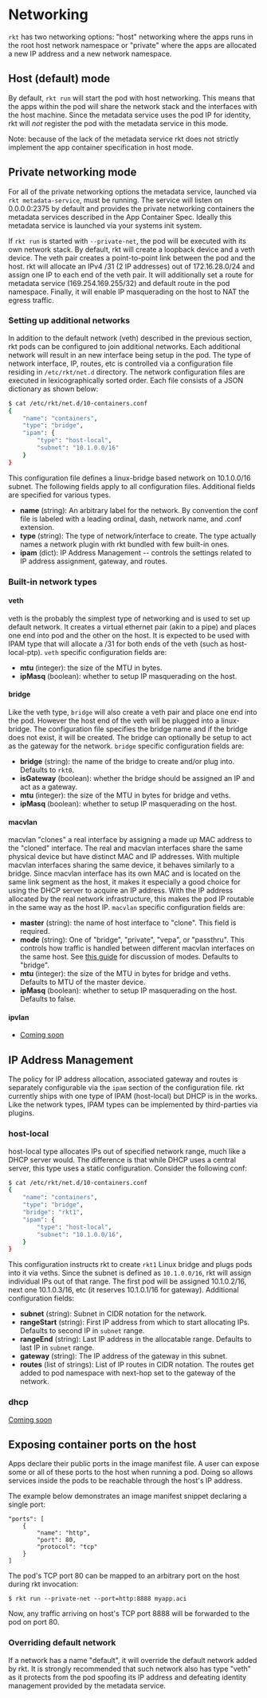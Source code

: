 # Networking

`rkt` has two networking options: "host" networking where the apps runs in the root host network namespace or "private" where the apps are allocated a new IP address and a new network namespace.

## Host (default) mode

By default, `rkt run` will start the pod with host networking.
This means that the apps within the pod will share the network stack and the interfaces with the host machine.
Since the metadata service uses the pod IP for identity, rkt will _not_ register the pod with the metadata service in this mode.

Note: because of the lack of the metadata service rkt does not strictly implement the app container specification in host mode.

## Private networking mode

For all of the private networking options the metadata service, launched via `rkt metadata-service`, must be running.
The service will listen on 0.0.0.0:2375 by default and provides the private networking containers the metadata services described in the App Container Spec.
Ideally this metadata service is launched via your systems init system.

If `rkt run` is started with `--private-net`, the pod will be executed with its own network stack.
By default, rkt will create a loopback device and a veth device. The veth pair creates a point-to-point link between the pod and the host.
rkt will allocate an IPv4 /31 (2 IP addresses) out of 172.16.28.0/24 and assign one IP to each end of the veth pair.
It will additionally set a route for metadata service (169.254.169.255/32) and default route in the pod namespace.
Finally, it will enable IP masquerading on the host to NAT the egress traffic.

### Setting up additional networks

In addition to the default network (veth) described in the previous section, rkt pods can be configured to join additional networks.
Each additional network will result in an new interface being setup in the pod.
The type of network interface, IP, routes, etc is controlled via a configuration file residing in `/etc/rkt/net.d` directory.
The network configuration files are executed in lexicographically sorted order. Each file consists of a JSON dictionary as shown below:

```sh
$ cat /etc/rkt/net.d/10-containers.conf
{
	"name": "containers",
	"type": "bridge",
	"ipam": {
		"type": "host-local",
		"subnet": "10.1.0.0/16"
	}
}
```

This configuration file defines a linux-bridge based network on 10.1.0.0/16 subnet.
The following fields apply to all configuration files.
Additional fields are specified for various types.

- **name** (string): An arbitrary label for the network. By convention the conf file is labeled with a leading ordinal, dash, network name, and .conf extension.
- **type** (string): The type of network/interface to create. The type actually names a network plugin with rkt bundled with few built-in ones.
- **ipam** (dict): IP Address Management -- controls the settings related to IP address assignment, gateway, and routes.

### Built-in network types

#### veth

veth is the probably the simplest type of networking and is used to set up default network. It creates a virtual ethernet pair (akin to a pipe) and places one end into pod and the other on the host. It is expected to be used with IPAM type that will allocate a /31 for both ends of the veth (such as host-local-ptp). `veth` specific configuration fields are:

- **mtu** (integer): the size of the MTU in bytes.
- **ipMasq** (boolean): whether to setup IP masquerading on the host.

#### bridge

Like the veth type, `bridge` will also create a veth pair and place one end into the pod. However the host end of the veth will be plugged into a linux-bridge.
The configuration file specifies the bridge name and if the bridge does not exist, it will be created.
The bridge can optionally be setup to act as the gateway for the network. `bridge` specific configuration fields are:

- **bridge** (string): the name of the bridge to create and/or plug into. Defaults to `rkt0`.
- **isGateway** (boolean): whether the bridge should be assigned an IP and act as a gateway.
- **mtu** (integer): the size of the MTU in bytes for bridge and veths.
- **ipMasq** (boolean): whether to setup IP masquerading on the host.

#### macvlan

macvlan "clones" a real interface by assigning a made up MAC address to the "cloned" interface.
The real and macvlan interfaces share the same physical device but have distinct MAC and IP addresses.
With multiple macvlan interfaces sharing the same device, it behaves similarly to a bridge.
Since macvlan interface has its own MAC and is located on the same link segment as the host, it makes it especially a good choice for using the DHCP server to acquire an IP address.
With the IP address allocated by the real network infrastructure, this makes the pod IP routable in the same way as the host IP. `macvlan` specific configuration fields are:

- **master** (string): the name of host interface to "clone". This field is required.
- **mode** (string): One of "bridge", "private", "vepa", or "passthru". This controls how traffic is handled between different macvlan interfaces on the same host. See [this guide](http://www.pocketnix.org/posts/Linux%20Networking:%20MAC%20VLANs%20and%20Virtual%20Ethernets) for discussion of modes. Defaults to "bridge".
- **mtu** (integer): the size of the MTU in bytes for bridge and veths. Defaults to MTU of the master device.
- **ipMasq** (boolean): whether to setup IP masquerading on the host. Defaults to false.

#### ipvlan

- [Coming soon](https://github.com/coreos/rkt/issues/479)

## IP Address Management

The policy for IP address allocation, associated gateway and routes is separately configurable via the `ipam` section of the configuration file.
rkt currently ships with one type of IPAM (host-local) but DHCP is in the works. Like the network types, IPAM types can be implemented by third-parties via plugins.

### host-local

host-local type allocates IPs out of specified network range, much like a DHCP server would.
The difference is that while DHCP uses a central server, this type uses a static configuration.
Consider the following conf:

```sh
$ cat /etc/rkt/net.d/10-containers.conf
{
	"name": "containers",
	"type": "bridge",
	"bridge": "rkt1",
	"ipam": {
		"type": "host-local",
		"subnet": "10.1.0.0/16",
	}
}
```

This configuration instructs rkt to create `rkt1` Linux bridge and plugs pods into it via veths.
Since the subnet is defined as `10.1.0.0/16`, rkt will assign individual IPs out of that range.
The first pod will be assigned 10.1.0.2/16, next one 10.1.0.3/16, etc (it reserves 10.1.0.1/16 for gateway).
Additional configuration fields:

- **subnet** (string): Subnet in CIDR notation for the network.
- **rangeStart** (string): First IP address from which to start allocating IPs. Defaults to second IP in `subnet` range.
- **rangeEnd** (string): Last IP address in the allocatable range. Defaults to last IP in `subnet` range.
- **gateway** (string): The IP address of the gateway in this subnet.
- **routes** (list of strings): List of IP routes in CIDR notation. The routes get added to pod namespace with next-hop set to the gateway of the network.

### dhcp

[Coming soon](https://github.com/coreos/rkt/issues/558)

## Exposing container ports on the host
Apps declare their public ports in the image manifest file.
A user can expose some or all of these ports to the host when running a pod.
Doing so allows services inside the pods to be reachable through the host's IP address.

The example below demonstrates an image manifest snippet declaring a single port:

```
"ports": [
	{
		"name": "http",
		"port": 80,
		"protocol": "tcp"
	}
]
```

The pod's TCP port 80 can be mapped to an arbitrary port on the host during rkt invocation:

```
$ rkt run --private-net --port=http:8888 myapp.aci
````

Now, any traffic arriving on host's TCP port 8888 will be forwarded to the pod on port 80.

### Overriding default network
If a network has a name "default", it will override the default network added
by rkt. It is strongly recommended that such network also has type "veth" as
it protects from the pod spoofing its IP address and defeating identity
management provided by the metadata service.
